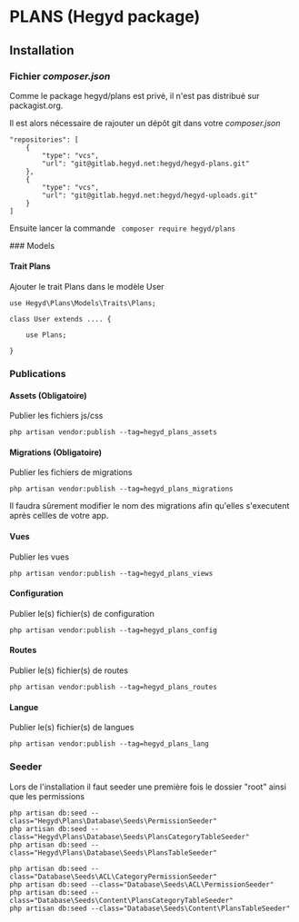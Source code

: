 # PLANS (Hegyd package)
## Installation
### Fichier _composer.json_
Comme le package hegyd/plans est privé, il n'est pas distribué sur packagist.org.

Il est alors nécessaire de rajouter un dépôt git dans votre _composer.json_

```
"repositories": [
    {
        "type": "vcs",
        "url": "git@gitlab.hegyd.net:hegyd/hegyd-plans.git"
    },
    {
        "type": "vcs",
        "url": "git@gitlab.hegyd.net:hegyd/hegyd-uploads.git"
    }
]
```

Ensuite lancer la commande ``` composer require hegyd/plans```

### Models
#### Trait Plans
Ajouter le trait Plans dans le modèle User
```
use Hegyd\Plans\Models\Traits\Plans;

class User extends .... {

    use Plans;
    
}
```


### Publications
#### Assets (Obligatoire)
Publier les fichiers js/css

```php artisan vendor:publish --tag=hegyd_plans_assets```

#### Migrations (Obligatoire)
Publier les fichiers de migrations

```php artisan vendor:publish --tag=hegyd_plans_migrations```

Il faudra sûrement modifier le nom des migrations afin qu'elles s'executent après cellles de votre app.

#### Vues
Publier les vues

```php artisan vendor:publish --tag=hegyd_plans_views```

#### Configuration
Publier le(s) fichier(s) de configuration

```php artisan vendor:publish --tag=hegyd_plans_config```

#### Routes
Publier le(s) fichier(s) de routes

```php artisan vendor:publish --tag=hegyd_plans_routes```

#### Langue
Publier le(s) fichier(s) de langues

```php artisan vendor:publish --tag=hegyd_plans_lang```


### Seeder
Lors de l'installation il faut seeder une première fois le dossier "root" ainsi que les permissions

```
php artisan db:seed --class="Hegyd\Plans\Database\Seeds\PermissionSeeder"
php artisan db:seed --class="Hegyd\Plans\Database\Seeds\PlansCategoryTableSeeder"
php artisan db:seed --class="Hegyd\Plans\Database\Seeds\PlansTableSeeder"
```

```
php artisan db:seed --class="Database\Seeds\ACL\CategoryPermissionSeeder"
php artisan db:seed --class="Database\Seeds\ACL\PermissionSeeder"
php artisan db:seed --class="Database\Seeds\Content\PlansCategoryTableSeeder"
php artisan db:seed --class="Database\Seeds\Content\PlansTableSeeder"
```